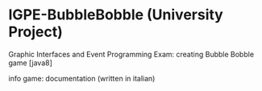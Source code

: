 # IGPE-BubbleBobble (University Project)
Graphic Interfaces and Event Programming Exam: creating Bubble Bobble game
[java8]

info game: documentation (written in italian)
